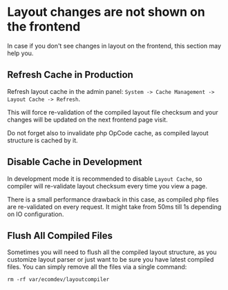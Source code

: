 Layout changes are not shown on the frontend
============================================

In case if you don't see changes in layout on the frontend, this section may help you.

Refresh Cache in Production
---------------------------

Refresh layout cache in the admin panel: `System -> Cache Management -> Layout Cache -> Refresh`. 

This will force re-validation of the compiled layout file checksum and your changes will be updated on the next frontend page visit.
 
Do not forget also to invalidate php OpCode cache, as compiled layout structure is cached by it.

Disable Cache in Development
----------------------------

In development mode it is recommended to disable `Layout Cache`, so compiler will re-validate layout checksum every time you view a page.

There is a small performance drawback in this case, as compiled php files are re-validated on every request. It might take from 50ms till 1s depending on IO configuration.
 

Flush All Compiled Files
------------------------

Sometimes you will need to flush all the compiled layout structure, as you customize layout parser or just want to be sure you have latest compiled files. You can simply remove all the files via a single command:

`rm -rf var/ecomdev/layoutcompiler`

